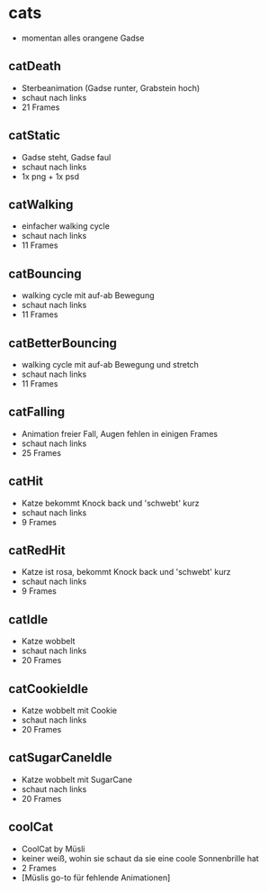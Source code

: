 # cats
- momentan alles orangene Gadse

## catDeath
- Sterbeanimation (Gadse runter, Grabstein hoch)
- schaut nach links
- 21 Frames

## catStatic
- Gadse steht, Gadse faul
- schaut nach links
- 1x png + 1x psd

## catWalking
- einfacher walking cycle
- schaut nach links
- 11 Frames

## catBouncing
- walking cycle mit auf-ab Bewegung
- schaut nach links
- 11 Frames

## catBetterBouncing
- walking cycle mit auf-ab Bewegung und stretch
- schaut nach links
- 11 Frames

## catFalling
- Animation freier Fall, Augen fehlen in einigen Frames
- schaut nach links
- 25 Frames

## catHit
- Katze bekommt Knock back und 'schwebt' kurz
- schaut nach links
- 9 Frames

## catRedHit
- Katze ist rosa, bekommt Knock back und 'schwebt' kurz
- schaut nach links
- 9 Frames

## catIdle
- Katze wobbelt
- schaut nach links
- 20 Frames

## catCookieIdle
- Katze wobbelt mit Cookie
- schaut nach links
- 20 Frames

## catSugarCaneIdle
- Katze wobbelt mit SugarCane
- schaut nach links
- 20 Frames

## coolCat
- CoolCat by Müsli
- keiner weiß, wohin sie schaut da sie eine coole Sonnenbrille hat
- 2 Frames
- [Müslis go-to für fehlende Animationen]